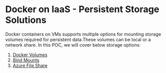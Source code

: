 # Docker on IaaS - Persistent Storage Solutions


Docker containers on VMs supports multiple options for mounting storage volumes required for persistent data.These volumes can be local or a network share. In this POC, we will cover below storage options:

1. [Docker Volumes](/03-persistentstorage/dockervolumes/readme.md) 
2. [Bind Mounts](/03-persistentstorage/azuredisks/readme.md)
3. [Azure File Share](/03-persistentstorage/azurefileshare/readme.md)

